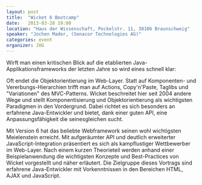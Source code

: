 ```yaml
---
layout: post
title:  "Wicket 6 Bootcamp"
date:   2013-03-28 19:00
location: "Haus der Wissenschaft, Pockelstr. 11, 38106 Braunschweig"
speaker: "Jochen Mader, (Senacor Technologies AG)"
categories: event
organizer: JUG
---
```

Wirft man einen kritischen Blick auf die etablierten Java-Applikationsframeworks der letzten Jahre so wird eines schnell klar:

Oft endet die Objektorientierung im Web-Layer. Statt auf Komponenten- und Vererbungs-Hierarchien trifft man auf Actions,
Copy'n'Paste, Taglibs und "Variationen" des MVC-Patterns. Wicket beschreitet hier seit 2004 andere Wege und stellt
Komponentisierung und Objektorientierung als wichtigsten Paradigmen in den Vordergrund. Dabei richtet es sich besonders
an erfahrene Java-Entwickler und bietet, dank einer guten API, eine Anpassungsfähigkeit die seinesgleichen sucht.

Mit Version 6 hat das beliebte Webframework seinen wohl wichtigsten Meielenstein erreicht. Mit aufgeräumter API und
deutlich erweiterter JavaScript-Integration präsentiert es sich als kampflustiger Wettbewerber im Web-Layer. Nach einem
kurzen Theorieteil werden anhand einer Beispielanwendung die wichtigsten Konzepte und Best-Practices von Wicket
vorgestellt und näher erläutert. Die Zielgruppe dieses Vortrags sind erfahrene Java-Entwickler mit Vorkenntnissen in
den Bereichen HTML, AJAX und JavaScript.